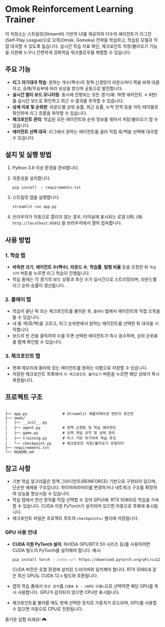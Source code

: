 # Omok Reinforcement Learning Trainer

이 저장소는 스트림릿(Streamlit) 기반의 UI를 제공하여 다수의 에이전트가 리그전(Self-Play League)으로 오목(Omok, Gomoku) 전략을 학습하고, 학습된 모델과 직접 대국할 수 있도록 돕습니다. 실시간 학습 지표 확인, 체크포인트 저장/불러오기 기능을 지원해 누구나 간편하게 강화학습 워크플로우를 체험할 수 있습니다.

## 주요 기능

- **리그 자기대국 학습**: 원하는 개수(짝수)의 정책 신경망이 라운드마다 짝을 바꿔 대결하고, 승패/무승부에 따라 보상을 받으며 공동으로 발전합니다.
- **실시간 멀티 보드 모니터링**: 동시에 진행되는 모든 경기(예: 16명 에이전트 → 8판)를 실시간 보드로 확인하고 최근 수·결과를 추적할 수 있습니다.
- **상세 지표 및 순위판**: 라운드별 상위 승률, 최근 승률, 누적 전적 등을 차트·테이블로 확인하며 리그 흐름을 파악할 수 있습니다.
- **체크포인트 관리**: 학습된 모든 에이전트와 순위 정보를 묶어서 저장/불러오기 할 수 있습니다.
- **에이전트 선택 대국**: 리그에서 원하는 에이전트를 골라 직접 흑/백을 선택해 대국할 수 있습니다.

## 설치 및 실행 방법

1. Python 3.9 이상 환경을 준비합니다.
2. 의존성을 설치합니다.

   ```bash
   pip install -r requirements.txt
   ```

3. 스트림릿 앱을 실행합니다.

   ```bash
   streamlit run app.py
   ```

4. 브라우저가 자동으로 열리지 않는 경우, 터미널에 표시되는 로컬 URL (예: `http://localhost:8501`) 을 브라우저에서 열어 접속합니다.

## 사용 방법

### 1. 학습 탭

- **바둑판 크기**, **에이전트 수(짝수)**, **라운드 수**, **학습률**, **탐험 비율** 등을 조정한 뒤 `학습 시작` 버튼을 누르면 리그 학습이 진행됩니다.
- 학습 중에는 각 경기의 보드 상황과 최신 수가 실시간으로 스트리밍되며, 라운드별 리그 순위·승률이 갱신됩니다.

### 2. 플레이 탭

- 학습이 끝난 뒤 또는 체크포인트를 불러온 후, `플레이` 탭에서 에이전트와 직접 오목을 둘 수 있습니다.
- 내 돌 색(흑/백)을 고르고, 리그 순위판에서 원하는 에이전트를 선택한 뒤 대국을 시작합니다.
- 보드의 빈 칸을 클릭하여 수를 두면 선택한 에이전트가 즉시 응수하며, 상위 순위표를 함께 확인할 수 있습니다.

### 3. 체크포인트 탭

- 현재 메모리에 올라와 있는 에이전트를 원하는 이름으로 저장할 수 있습니다.
- 저장된 체크포인트 목록에서 `이 체크포인트 불러오기` 버튼을 누르면 해당 상태가 즉시 복원됩니다.

## 프로젝트 구조

```
.
├── app.py                # Streamlit 애플리케이션 엔트리 포인트
├── omok/
│   ├── __init__.py
│   ├── agent.py          # 정책 신경망 및 학습 에이전트
│   ├── game.py           # 오목 게임 규칙 및 상태 관리
│   ├── training.py       # 리그 기반 자기대국 학습 루프
│   └── checkpoint.py     # 체크포인트 저장/불러오기 유틸리티
├── requirements.txt
└── README.md
```

## 참고 사항

- 기본 학습 알고리즘은 정책 그라디언트(REINFORCE) 기반으로 구현되어 있으며, 단순한 예제용 구조입니다. 하이퍼파라미터를 변경하거나 네트워크 구조를 확장하여 성능을 향상시킬 수 있습니다.
- 학습 탭에서 연산 장치를 직접 선택할 수 있어 GPU(예: RTX 5080)로 학습을 가속할 수 있습니다. CUDA 지원 PyTorch가 설치되어 있으면 자동으로 목록에 표시됩니다.
- 체크포인트 파일은 프로젝트 루트의 `checkpoints/` 폴더에 저장됩니다.

### GPU 사용 안내

- **CUDA 지원 PyTorch 설치**: NVIDIA GPU(RTX 50 시리즈 등)를 사용하려면 CUDA 빌드의 PyTorch를 설치해야 합니다. 예시:

  ```bash
  pip install torch --index-url https://download.pytorch.org/whl/cu121
  ```

  CUDA 버전은 로컬 환경에 설치된 드라이버와 일치해야 합니다. RTX 5080과 같은 최신 GPU도 CUDA 12.x 빌드와 호환됩니다.
- 앱의 학습 폼에서 `연산 장치`를 `CUDA 0 · <GPU 이름>`으로 선택하면 해당 GPU를 즉시 사용합니다. GPU가 감지되지 않으면 CPU만 표시됩니다.
- 체크포인트를 불러올 때도 현재 선택한 장치로 가중치가 로드되며, GPU를 사용할 수 없으면 자동으로 CPU로 전환됩니다.

즐거운 실험 되세요! 🎮
